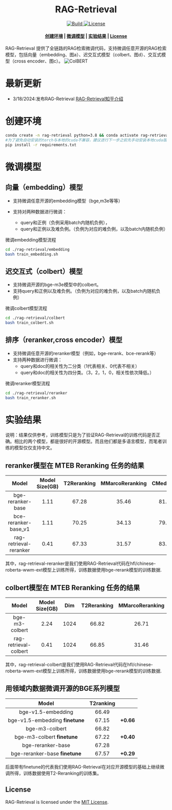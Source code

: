 <h1 align="center">RAG-Retrieval</h1>
<p align="center">
    <a href="https://github.com/NLPJCL/RAG-Retrieval">
            <img alt="Build" src="https://img.shields.io/badge/Contribution-Welcome-blue">
    </a>
    <a href="https://github.com/NLPJCL/RAG-Retrieval/blob/master/LICENSE">
        <img alt="License" src="https://img.shields.io/badge/LICENSE-MIT-green">
    </a>
</p>
<h4 align="center">
    <p>
        <a href=#创建环境>创建环境</a> |
        <a href="#微调模型">微调模型</a> |
        <a href=#实验结果>实验结果</a> |
        <a href="#license">License</a> 
    <p>
</h4>

RAG-Retrieval 提供了全链路的RAG检索微调代码，支持微调任意开源的RAG检索模型，包括向量（embedding、图a）、迟交互式模型（colbert、图d）、交互式模型（cross encoder、图c）。
![ColBERT](pictures/models.png)
# 最新更新

- 3/18/2024:发布RAG-Retrieval [RAG-Retrieval知乎介绍](https://zhuanlan.zhihu.com/p/683483778)

# 创建环境
    
```bash
conda create -n rag-retrieval python=3.8 && conda activate rag-retrieval
#为了避免自动安装的torch与本地的cuda不兼容，建议进行下一步之前先手动安装本地cuda版本兼容的torch。
pip install -r requirements.txt 
```


# 微调模型

##  向量（embedding）模型
- 支持微调任意开源的embedding模型（bge,m3e等等）

- 支持对两种数据进行微调：
    -  query和正例（负例采用batch内随机负例），
    -  query和正例以及难负例。（负例为对应的难负例，以及batch内随机负例）

微调embedding模型流程
```bash
cd ./rag-retrieval/embedding
bash train_embedding.sh
```

## 迟交互式（colbert）模型

- 支持微调开源的bge-m3e模型中的colbert。
- 支持query和正例以及难负例。（负例为对应的难负例，以及batch内随机负例）

微调colbert模型流程
```bash
cd ./rag-retrieval/colbert
bash train_colbert.sh
```
## 排序（reranker,cross encoder）模型
- 支持微调任意开源的reranker模型（例如，bge-rerank、bce-rerank等）
- 支持两种数据进行微调：
    - query和doc的相关性为二分类（1代表相关、0代表不相关）
    - query和doc的相关性为四分类。（3，2，1，0，相关性依次降低。）

微调reranker模型流程
```bash
cd ./rag-retrieval/reranker
bash train_reranker.sh
```


# 实验结果

说明：结果仅供参考，训练模型只是为了验证RAG-Retrieval的训练代码是否正确。相比的两个模型，都是很好的开源模型。而且他们都是多语言模型，而笔者训练的模型仅仅支持中文。

## reranker模型在 MTEB Reranking 任务的结果


|      **Model**       |  **Model Size(GB)**  |**T2Reranking** | **MMarcoReranking** | **CMedQAv1** | **CMedQAv2** | **Avg** |
|:-----------:|:----------:|:----------:|:-------------:|:--------------:|:---------------:| :---------------:|
|   bge-reranker-base   |  1.11 | 67.28    |      35.46     |      81.27      |       84.10      | 67.03
| bce-reranker-base_v1 |   1.11 |70.25    |      34.13     |      79.64      |       81.31      | 66.33
| rag-retrieval-reranker |  0.41 | 67.33    |      31.57     |      83.54     |       86.03     | 67.12

其中，rag-retrieval-reranker是我们使用RAG-Retrieval代码在hfl/chinese-roberta-wwm-ext模型上训练所得，训练数据使用bge-rerank模型的训练数据.

## colbert模型在 MTEB Reranking 任务的结果

|      **Model**  | **Model Size(GB)**  | **Dim**  | **T2Reranking** | **MMarcoReranking** | **CMedQAv1** | **CMedQAv2** | **Avg** |
|:-----------: |:----------:|:----------:|:----------:|:-------------:|:--------------:|:---------------:| :---------------:|
|   bge-m3-colbert   | 2.24 | 1024 | 66.82 | 26.71    |      75.88     |      76.83      |      61.56      
| rag-retrieval-colbert | 0.41 |  1024|  66.85    |      31.46     |      81.05     |       84.22     | 65.90

其中，rag-retrieval-colbert是我们使用RAG-Retrieval代码在hfl/chinese-roberta-wwm-ext模型上训练所得，训练数据使用bge-rerank模型的训练数据.


## 用领域内数据微调开源的BGE系列模型

|      **Model**  | **T2ranking**  | |
|:-----------: |:----------:|:----------:|
|   bge-v1.5-embedding   | 66.49|  | 
|   bge-v1.5-embedding **finetune**    | 67.15 | **+0.66** | 
|   bge-m3-colbert   | 66.82|  | 
|   bge-m3-colbert **finetune**    | 67.22 | **+0.40** | 
|   bge-reranker-base   | 67.28|  | 
|   bge-reranker-base  **finetune**    | 67.57 | **+0.29** | 

后面带有finetune的代表我们使用RAG-Retrieval在对应开源模型的基础上继续微调所得，训练数据使用T2-Reranking的训练集。

## License
RAG-Retrieval is licensed under the [MIT License](https://github.com/NLPJCL/RAG-Retrieval/blob/master/LICENSE). 
